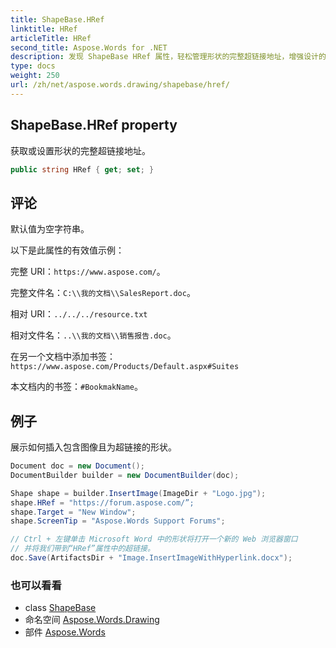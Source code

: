 ```yaml
---
title: ShapeBase.HRef
linktitle: HRef
articleTitle: HRef
second_title: Aspose.Words for .NET
description: 发现 ShapeBase HRef 属性，轻松管理形状的完整超链接地址，增强设计的交互性和功能性。
type: docs
weight: 250
url: /zh/net/aspose.words.drawing/shapebase/href/
---
```

## ShapeBase.HRef property

获取或设置形状的完整超链接地址。

```csharp
public string HRef { get; set; }
```

## 评论

默认值为空字符串。

以下是此属性的有效值示例：

完整 URI：`https://www.aspose.com/`。

完整文件名：`C:\\我的文档\\SalesReport.doc`。

相对 URI：`../../../resource.txt`

相对文件名：`..\\我的文档\\销售报告.doc`。

在另一个文档中添加书签：`https://www.aspose.com/Products/Default.aspx#Suites`

本文档内的书签：`#BookmakName`。

## 例子

展示如何插入包含图像且为超链接的形状。

```csharp
Document doc = new Document();
DocumentBuilder builder = new DocumentBuilder(doc);

Shape shape = builder.InsertImage(ImageDir + "Logo.jpg");
shape.HRef = "https://forum.aspose.com/”;
shape.Target = "New Window";
shape.ScreenTip = "Aspose.Words Support Forums";

// Ctrl + 左键单击 Microsoft Word 中的形状将打开一个新的 Web 浏览器窗口
// 并将我们带到“HRef”属性中的超链接。
doc.Save(ArtifactsDir + "Image.InsertImageWithHyperlink.docx");
```

### 也可以看看

* class [ShapeBase](../)
* 命名空间 [Aspose.Words.Drawing](../../../aspose.words.drawing/)
* 部件 [Aspose.Words](../../../)
